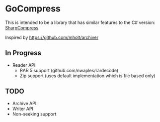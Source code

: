 # GoCompress

This is intended to be a library that has similar features to the C# version: [SharpCompress](https://github.com/adamhathcock/sharpcompress)

Inspired by https://github.com/mholt/archiver

## In Progress

- Reader API
    - RAR 5 support (github.com/nwaples/rardecode)
    - Zip support (uses default implementation which is file based only)

## TODO

- Archive API
- Writer API
- Non-seeking support